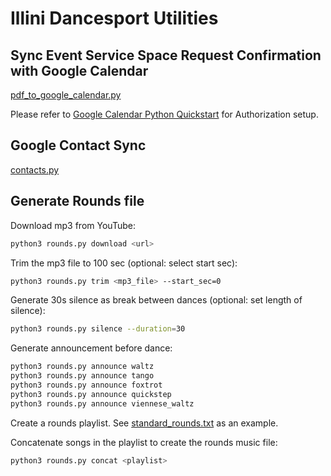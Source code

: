 # Illini Dancesport Utilities

## Sync Event Service Space Request Confirmation with Google Calendar

[pdf_to_google_calendar.py](pdf_to_google_calendar.py)

Please refer to [Google Calendar Python
Quickstart](https://developers.google.com/calendar/api/quickstart/python) for
Authorization setup.

## Google Contact Sync

[contacts.py](contacts.py)

## Generate Rounds file

Download mp3 from YouTube:

```bash
python3 rounds.py download <url>
```

Trim the mp3 file to 100 sec (optional: select start sec):

```bash
python3 rounds.py trim <mp3_file> --start_sec=0
```

Generate 30s silence as break between dances (optional: set length of silence):

```bash
python3 rounds.py silence --duration=30
```

Generate announcement before dance:

```bash
python3 rounds.py announce waltz
python3 rounds.py announce tango
python3 rounds.py announce foxtrot
python3 rounds.py announce quickstep
python3 rounds.py announce viennese_waltz
```

Create a rounds playlist. See [standard_rounds.txt](standard_rounds.txt) as an example.

Concatenate songs in the playlist to create the rounds music file:

```bash
python3 rounds.py concat <playlist>
```
